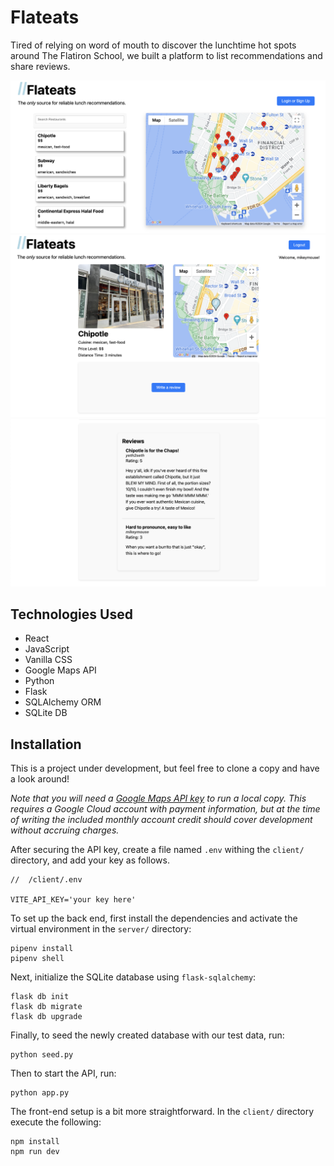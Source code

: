 # Flateats

Tired of relying on word of mouth to discover the lunchtime hot spots around The Flatiron School, we built a platform to list recommendations and share reviews.

<img src="./demo/home.png" />
<img src="./demo/review-1.png" />
<img src="./demo/review-2.png" />

## Technologies Used

- React
- JavaScript
- Vanilla CSS
- Google Maps API
- Python
- Flask
- SQLAlchemy ORM
- SQLite DB

## Installation

This is a project under development, but feel free to clone a copy and have a look around!

_Note that you will need a [Google Maps API key](https://developers.google.com/maps/documentation/javascript/get-api-key) to run a local copy. This requires a Google Cloud account with payment information, but at the time of writing the included monthly account credit should cover development without accruing charges._

After securing the API key, create a file named `.env` withing the `client/` directory, and add your key as follows.

```
//  /client/.env

VITE_API_KEY='your key here'
```

To set up the back end, first install the dependencies and activate the virtual environment in the `server/` directory:

```
pipenv install
pipenv shell
```

Next, initialize the SQLite database using `flask-sqlalchemy`:

```
flask db init
flask db migrate
flask db upgrade
```

Finally, to seed the newly created database with our test data, run:

```
python seed.py
```

Then to start the API, run:

```
python app.py
```

The front-end setup is a bit more straightforward. In the `client/` directory execute the following:

```
npm install
npm run dev
```

